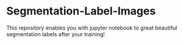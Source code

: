 # Segmentation-Label-Images
This repository enables you with jupyter notebook to great beautiful segmentation labels after your training!
